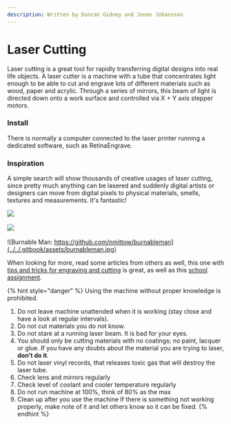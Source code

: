 ```yaml
---
description: Written by Duncan Gidney and Jonas Johansson
---
```


# Laser Cutting

Laser cutting is a great tool for rapidly transferring digital designs into real life objects. A laser cutter is a machine with a tube that concentrates light enough to be able to cut and engrave lots of different materials such as wood, paper and acrylic. Through a series of mirrors, this beam of light is directed down onto a work surface and controlled via X + Y axis stepper motors.

### Install

There is normally a computer connected to the laser printer running a dedicated software, such as RetinaEngrave.

### Inspiration

A simple search will show thousands of creative usages of laser cutting, since pretty much anything can be lasered and suddenly digital artists or designers can move from digital pixels to physical materials, smells, textures and measurements. It's fantastic!

![](https://cdn2.sculpteo.com/blog/wp-content/uploads/2018/06/6.jpg)

![](https://userscontent2.emaze.com/images/d64e16a8-5f38-48bc-b282-819a2c9aed84/ba8e569d329941eeecf8e36afd7b6c7b.jpg)

![Burnable Man: https://github.com/nmittow/burnableman](../../.gitbook/assets/burnableman.jpg)

When looking for more, read some articles from others as well, this one with [tips and tricks for engraving and cutting](https://www.instructables.com/id/10-Tips-and-Tricks-for-Laser-Engraving-and-Cutting/) is great, as well as this [school assignment](https://medium.com/@yyyyyyyuan/assignment-1-the-laser-cutter-wip-dc643d9be63a).

{% hint style="danger" %}
Using the machine without proper knowledge is prohibited.

1. Do not leave machine unattended when it is working \(stay close and have a look at regular intervals\).
2. Do not cut materials you do not know.
3. Do not stare at a running laser beam. It is bad for your eyes.
4. You should only be cutting materials with no coatings; no paint, lacquer or glue. If you have any doubts about the material you are trying to laser, **don’t do it**.
5. Do not laser vinyl records, that releases toxic gas that will destroy the laser tube.
6. Check lens and mirrors regularly
7. Check level of coolant and cooler temperature regularly
8. Do not run machine at 100%, think of 80% as the max
9. Clean up after you use the machine If there is something not working properly, make note of it and let others know so it can be fixed.
{% endhint %}

